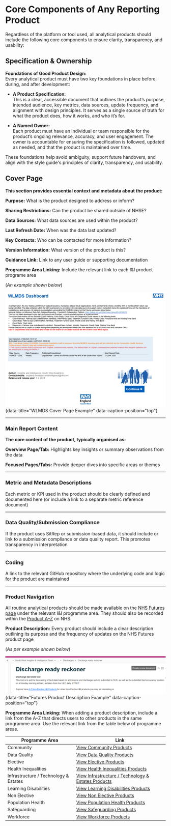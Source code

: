 # Core Components of Any Reporting Product

Regardless of the platform or tool used, all analytical products should include the following core components to ensure clarity, transparency, and usability:

## Specification & Ownership

**Foundations of Good Product Design:**  
Every analytical product must have two key foundations in place before, during, and after development:

- **A Product Specification:**  
  This is a clear, accessible document that outlines the product’s purpose, intended audience, key metrics, data sources, update frequency, and alignment with design principles. It serves as a single source of truth for what the product does, how it works, and who it’s for.

- **A Named Owner:**  
  Each product must have an individual or team responsible for the product’s ongoing relevance, accuracy, and user engagement. The owner is accountable for ensuring the specification is followed, updated as needed, and that the product is maintained over time.

These foundations help avoid ambiguity, support future handovers, and align with the style guide's principles of clarity, transparency, and usability.


## Cover Page
**This section provides essential context and metadata about the product:** 

**Purpose:** What is the product designed to address or inform?

**Sharing Restrictions:** Can the product be shared outside of NHSE?

**Data Sources:** What data sources are used within the product?

**Last Refresh Date:** When was the data last updated?

**Key Contacts:** Who can be contacted for more information?

**Version Information:** What version of the product is this?

**Guidance Link:** Link to any user guide or supporting documentation

**Programme Area Linking:** Include the relevant link to each I&I product programe area

(*An example shown below*)

![WLMDS Cover Page Example](images/wlmds_snip.png "WLMDS Cover Page Example"){data-title="WLMDS Cover Page Example" data-caption-position="top"}

---

### Main Report Content
**The core content of the product, typically organised as:**

**Overview Page/Tab:** Highlights key insights or summary observations from the data

**Focused Pages/Tabs:** Provide deeper dives into specific areas or themes

---

### Metric and Metadata Descriptions

Each metric or KPI used in the product should be clearly defined and documented here (or include a link to a separate metric reference document)

---

### Data Quality/Submission Compliance

If the product uses SitRep or submission-based data, it should include or link to a submission compliance or data quality report. This promotes transparency in interpretation

---

### Coding

A link to the relevant GitHub repository where the underlying code and logic for the product are maintained

---

### Product Navigation

All routine analytical products should be made available on the [NHS Futures page](https://future.nhs.uk/connect.ti/SouthWestAnalytics/view?objectID=1125188) under the relevant I&I programme area. They should also be recorded within the [Product A–Z](https://future.nhs.uk/connect.ti/SouthWestAnalytics/view?objectID=1125188) on NHS.

**Product Description:** Every product should include a clear description outlining its purpose and the frequency of updates on the NHS Futures product page


(*As per example shown below*)

![Futures Product Description](images/futures_example.png "Futures Product Description Example"){data-title="Futures Product Description Example" data-caption-position="top"}


**Programme Area Linking:** When adding a product description, include a link from the A–Z that directs users to other products in the same programme area. Use the relevant link from the table below of programme areas. 


| Programme Area                              | Link |
|---------------------------------------------|------|
| Community                                   | [View Community Products](https://future.nhs.uk/SouthWestAnalytics/viewDatastore?dsid=1125188&adv=s&datViewmode=list&search_2=3) |
| Data Quality                                | [View Data Quality Products](https://future.nhs.uk/SouthWestAnalytics/viewDatastore?dsid=1125188&adv=s&datViewmode=list&search_2=8) |
| Elective                                    | [View Elective Products](https://future.nhs.uk/SouthWestAnalytics/viewDatastore?dsid=1125188&adv=s&datViewmode=list&search_2=1) |
| Health Inequalities                         | [View Health Inequalities Products](https://future.nhs.uk/SouthWestAnalytics/viewDatastore?dsid=1125188&adv=s&datViewmode=list&search_2=12) |
| Infrastructure / Technology & Estates       | [View Infrastructure / Technology & Estates Products](https://future.nhs.uk/SouthWestAnalytics/viewDatastore?dsid=1125188&adv=s&datViewmode=list&search_2=9) |
| Learning Disabilities                       | [View Learning Disabilities Products](https://future.nhs.uk/SouthWestAnalytics/viewDatastore?dsid=1125188&adv=s&datViewmode=list&search_2=7) |
| Non Elective                                | [View Non Elective Products](https://future.nhs.uk/SouthWestAnalytics/viewDatastore?dsid=1125188&adv=s&datViewmode=list&search_2=2) |
| Population Health                           | [View Population Health Products](https://future.nhs.uk/SouthWestAnalytics/viewDatastore?dsid=1125188&adv=s&datViewmode=list&search_2=10) |
| Safeguarding                                | [View Safeguarding Products](https://future.nhs.uk/SouthWestAnalytics/viewDatastore?dsid=1125188&adv=s&datViewmode=list&search_2=11) |
| Workforce                                   | [View Workforce Products](https://future.nhs.uk/SouthWestAnalytics/viewDatastore?dsid=1125188&adv=s&datViewmode=list&search_2=5) |



